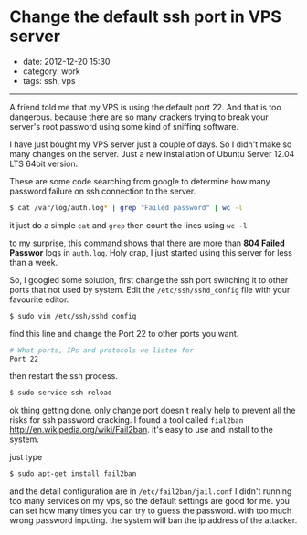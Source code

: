 # Change the default ssh port in VPS server

- date: 2012-12-20 15:30
- category: work
- tags: ssh, vps

---------------- 

A friend told me that my VPS is using the default port 22. And that is too dangerous. because there are so many crackers trying to break your server's root password using some kind of sniffing software. 

I have just bought my VPS server just a couple of days. So I didn't make so many changes on the server. Just a new installation of Ubuntu Server 12.04 LTS 64bit version. 

These are some code searching from google to determine how many password failure on ssh connection to the server.

```bash
$ cat /var/log/auth.log* | grep "Failed password" | wc -l
```

it just do a simple `cat` and `grep` then count the lines using `wc -l `

to my surprise, this command shows that there are more than **804 Failed Passwor** logs in `auth.log`. Holy crap, I just started using this server for less than a week.

So, I googled some solution, first change the ssh port switching it to other ports that not used by system. Edit the `/etc/ssh/sshd_config` file with your favourite editor.

```bash
$ sudo vim /etc/ssh/sshd_config
```

find this line and change the Port 22 to other ports you want.

```bash
# What ports, IPs and protocols we listen for
Port 22
```

then restart the ssh process.

```bash
$ sudo service ssh reload
```

ok thing getting done. only change port doesn't really help to prevent all the risks for ssh password cracking. I found a tool called  `fial2ban` <http://en.wikipedia.org/wiki/Fail2ban>. it's easy to use and install to the system.

just type

```bash
$ sudo apt-get install fail2ban
```

and the detail configuration are in `/etc/fail2ban/jail.conf` I didn't running too many services on my vps, so the default settings are good for me. you can set how many times you can try to guess the password. with too much wrong password inputing. the system will ban the ip address of the attacker.

